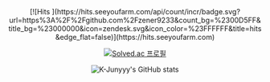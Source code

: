 <!--
**zener9233/zener9233** is a ✨ _special_ ✨ repository because its `README.md` (this file) appears on your GitHub profile.

Here are some ideas to get you started:

- 🔭 I’m currently working on ...
- 🌱 I’m currently learning ...
- 👯 I’m looking to collaborate on ...
- 🤔 I’m looking for help with ...
- 💬 Ask me about ...
- 📫 How to reach me: ...
- 😄 Pronouns: ...
- ⚡ Fun fact: ...
-->

<div align=center>
[![Hits ](https://hits.seeyoufarm.com/api/count/incr/badge.svg?url=https%3A%2F%2Fgithub.com%2Fzener9233&count_bg=%2300D5FF&title_bg=%23000000&icon=zendesk.svg&icon_color=%23FFFFFF&title=hits&edge_flat=false)](https://hits.seeyoufarm.com)



  
  [![Solved.ac 프로필](http://mazassumnida.wtf/api/v2/generate_badge?boj=cite9233)](https://solved.ac/cite9233)


![K-Junyyy's GitHub stats](https://github-readme-stats.vercel.app/api?username=zener&show_icons=true&theme=tokyonight)  

</div>
